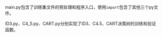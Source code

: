 main.py包含了训练集文件的预处理和程序入口，使用`import`包含了其他三个py文件。

ID3.py、C4_5.py、CART.py分别实现了ID3、C4.5、CART决策树的训练和验证函数。